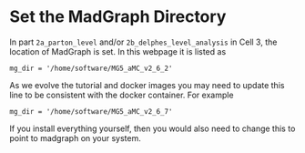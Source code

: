 # Set the MadGraph Directory

In part `2a_parton_level` and/or `2b_delphes_level_analysis` in Cell 3, the location of MadGraph is set.
In this webpage it is listed as 
```
mg_dir = '/home/software/MG5_aMC_v2_6_2'
```

As we evolve the tutorial and docker images you may need to update this line to be consistent with the docker container. For example 
```
mg_dir = '/home/software/MG5_aMC_v2_6_7'
```

If you install everything yourself, then you would also need to change this to point to madgraph on your system.

